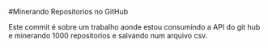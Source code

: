 #Minerando Repositorios no GitHub

Este commit é sobre um trabalho aonde estou consumindo a API do git hub e minerando 1000 repositorios e salvando num arquivo
csv. 